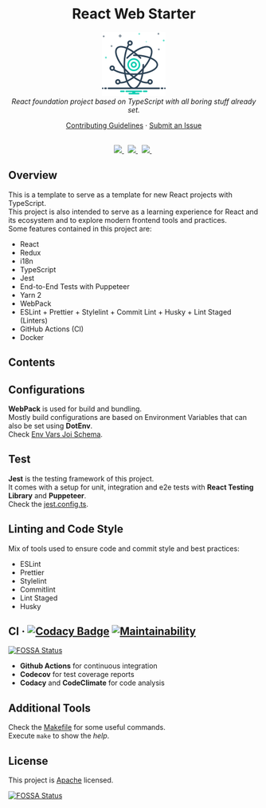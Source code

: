 <h1 align="center">React Web Starter</h1>

<p align="center">
    <img src="docs/assets/logo.png" alt="Logo" />
    <br/>
    <i>React foundation project based on TypeScript with all boring stuff already set.</i>
</p>

<p align="center">
  <a href="CONTRIBUTING.md">Contributing Guidelines</a>
  ·
  <a href="https://github.com/vitorsalgado/react-web-starter/issues">Submit an Issue</a>
  <br>
  <br>
</p>

<p align="center">
  <a href="https://github.com/vitorsalgado/react-web-starter/actions/workflows/ci.yml">
    <img src="https://github.com/vitorsalgado/react-web-starter/actions/workflows/ci.yml/badge.svg">
  </a>&nbsp
  <a href="https://codecov.io/gh/vitorsalgado/react-web-starter">
    <img src="https://codecov.io/gh/vitorsalgado/react-web-starter/branch/master/graph/badge.svg?token=BB87R38Z87"/>
  </a>&nbsp
  <a href="https://github.com/prettier/prettier">
    <img src="https://img.shields.io/badge/code_style-prettier-ff69b4.svg?style=flat-square"/>
  </a>&nbsp
</p>

## Overview

This is a template to serve as a template for new React projects with TypeScript.  
This project is also intended to serve as a learning experience for React and its ecosystem and to explore modern
frontend tools and practices.  
Some features contained in this project are:

- React
- Redux
- i18n
- TypeScript
- Jest
- End-to-End Tests with Puppeteer
- Yarn 2
- WebPack
- ESLint + Prettier + Stylelint + Commit Lint + Husky + Lint Staged (Linters)
- GitHub Actions (CI)
- Docker

## Contents

## Configurations

**WebPack** is used for build and bundling.  
Mostly build configurations are based on Environment Variables that can also be set using **DotEnv**.  
Check [Env Vars Joi Schema](configs/envvars/index.js).

## Test

**Jest** is the testing framework of this project.  
It comes with a setup for unit, integration and e2e tests with **React Testing Library** and **Puppeteer**.  
Check the [jest.config.ts](jest.config.ts).

## Linting and Code Style

Mix of tools used to ensure code and commit style and best practices:

- ESLint
- Prettier
- Stylelint
- Commitlint
- Lint Staged
- Husky

## CI &middot; [![Codacy Badge](https://api.codacy.com/project/badge/Grade/96e11aea37d24f3fb3106c6ba213fb39)](https://www.codacy.com/app/vitorsalgado/frontend-toolkit?utm_source=github.com&amp;utm_medium=referral&amp;utm_content=vitorsalgado/frontend-toolkit&amp;utm_campaign=Badge_Grade) [![Maintainability](https://api.codeclimate.com/v1/badges/dec583a41ea4f383ca26/maintainability)](https://codeclimate.com/github/vitorsalgado/frontend-toolkit/maintainability)
[![FOSSA Status](https://app.fossa.com/api/projects/git%2Bgithub.com%2Fvitorsalgado%2Freact-web-starter.svg?type=shield)](https://app.fossa.com/projects/git%2Bgithub.com%2Fvitorsalgado%2Freact-web-starter?ref=badge_shield)

- **Github Actions** for continuous integration
- **Codecov** for test coverage reports
- **Codacy** and **CodeClimate** for code analysis

## Additional Tools

Check the [Makefile](Makefile) for some useful commands.  
Execute `make` to show the _help_.

## License

This project is [Apache](LICENSE) licensed.


[![FOSSA Status](https://app.fossa.com/api/projects/git%2Bgithub.com%2Fvitorsalgado%2Freact-web-starter.svg?type=large)](https://app.fossa.com/projects/git%2Bgithub.com%2Fvitorsalgado%2Freact-web-starter?ref=badge_large)